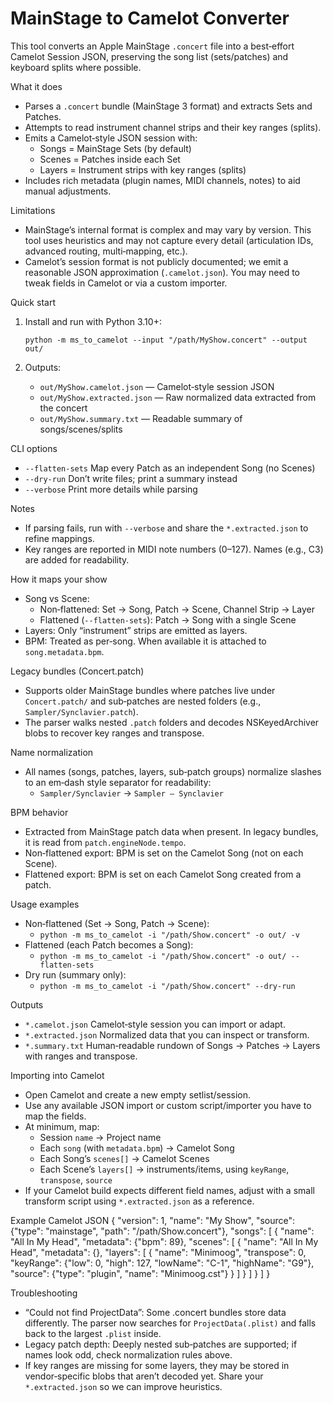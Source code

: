 MainStage to Camelot Converter
================================

This tool converts an Apple MainStage `.concert` file into a best‑effort Camelot Session JSON, preserving the song list (sets/patches) and keyboard splits where possible.

What it does
- Parses a `.concert` bundle (MainStage 3 format) and extracts Sets and Patches.
- Attempts to read instrument channel strips and their key ranges (splits).
- Emits a Camelot‑style JSON session with:
  - Songs = MainStage Sets (by default)
  - Scenes = Patches inside each Set
  - Layers = Instrument strips with key ranges (splits)
- Includes rich metadata (plugin names, MIDI channels, notes) to aid manual adjustments.

Limitations
- MainStage’s internal format is complex and may vary by version. This tool uses heuristics and may not capture every detail (articulation IDs, advanced routing, multi‑mapping, etc.).
- Camelot’s session format is not publicly documented; we emit a reasonable JSON approximation (`.camelot.json`). You may need to tweak fields in Camelot or via a custom importer.

Quick start
1) Install and run with Python 3.10+:

   `python -m ms_to_camelot --input "/path/MyShow.concert" --output out/`

2) Outputs:
   - `out/MyShow.camelot.json` — Camelot‑style session JSON
   - `out/MyShow.extracted.json` — Raw normalized data extracted from the concert
   - `out/MyShow.summary.txt` — Readable summary of songs/scenes/splits

CLI options
- `--flatten-sets`  Map every Patch as an independent Song (no Scenes)
- `--dry-run`       Don’t write files; print a summary instead
- `--verbose`       Print more details while parsing

Notes
- If parsing fails, run with `--verbose` and share the `*.extracted.json` to refine mappings.
- Key ranges are reported in MIDI note numbers (0–127). Names (e.g., C3) are added for readability.

How it maps your show
- Song vs Scene:
  - Non‑flattened: Set → Song, Patch → Scene, Channel Strip → Layer
  - Flattened (`--flatten-sets`): Patch → Song with a single Scene
- Layers: Only “instrument” strips are emitted as layers.
- BPM: Treated as per‑song. When available it is attached to `song.metadata.bpm`.

Legacy bundles (Concert.patch)
- Supports older MainStage bundles where patches live under `Concert.patch/` and sub‑patches are nested folders (e.g., `Sampler/Synclavier.patch`).
- The parser walks nested `.patch` folders and decodes NSKeyedArchiver blobs to recover key ranges and transpose.

Name normalization
- All names (songs, patches, layers, sub‑patch groups) normalize slashes to an em‑dash style separator for readability:
  - `Sampler/Synclavier` → `Sampler — Synclavier`

BPM behavior
- Extracted from MainStage patch data when present. In legacy bundles, it is read from `patch.engineNode.tempo`.
- Non‑flattened export: BPM is set on the Camelot Song (not on each Scene).
- Flattened export: BPM is set on each Camelot Song created from a patch.

Usage examples
- Non‑flattened (Set → Song, Patch → Scene):
  - `python -m ms_to_camelot -i "/path/Show.concert" -o out/ -v`
- Flattened (each Patch becomes a Song):
  - `python -m ms_to_camelot -i "/path/Show.concert" -o out/ --flatten-sets`
- Dry run (summary only):
  - `python -m ms_to_camelot -i "/path/Show.concert" --dry-run`

Outputs
- `*.camelot.json`  Camelot‑style session you can import or adapt.
- `*.extracted.json`  Normalized data that you can inspect or transform.
- `*.summary.txt`  Human‑readable rundown of Songs → Patches → Layers with ranges and transpose.

Importing into Camelot
- Open Camelot and create a new empty setlist/session.
- Use any available JSON import or custom script/importer you have to map the fields.
- At minimum, map:
  - Session `name` → Project name
  - Each `song` (with `metadata.bpm`) → Camelot Song
  - Each Song’s `scenes[]` → Camelot Scenes
  - Each Scene’s `layers[]` → instruments/items, using `keyRange`, `transpose`, `source`
- If your Camelot build expects different field names, adjust with a small transform script using `*.extracted.json` as a reference.

Example Camelot JSON
{
  "version": 1,
  "name": "My Show",
  "source": {"type": "mainstage", "path": "/path/Show.concert"},
  "songs": [
    {
      "name": "All In My Head",
      "metadata": {"bpm": 89},
      "scenes": [
        {
          "name": "All In My Head",
          "metadata": {},
          "layers": [
            {
              "name": "Minimoog",
              "transpose": 0,
              "keyRange": {"low": 0, "high": 127, "lowName": "C-1", "highName": "G9"},
              "source": {"type": "plugin", "name": "Minimoog.cst"}
            }
          ]
        }
      ]
    }
  ]
}

Troubleshooting
- “Could not find ProjectData”: Some .concert bundles store data differently. The parser now searches for `ProjectData(.plist)` and falls back to the largest `.plist` inside.
- Legacy patch depth: Deeply nested sub‑patches are supported; if names look odd, check normalization rules above.
- If key ranges are missing for some layers, they may be stored in vendor‑specific blobs that aren’t decoded yet. Share your `*.extracted.json` so we can improve heuristics.
